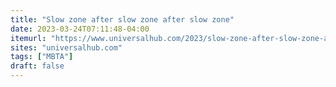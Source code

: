 ```yaml
---
title: "Slow zone after slow zone after slow zone"
date: 2023-03-24T07:11:48-04:00
itemurl: "https://www.universalhub.com/2023/slow-zone-after-slow-zone-after-slow-zone"
sites: "universalhub.com"
tags: ["MBTA"]
draft: false
---
```


